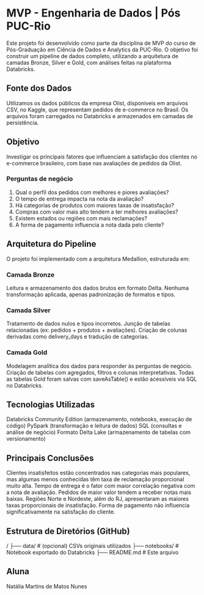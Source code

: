# MVP - Engenharia de Dados | Pós PUC-Rio

Este projeto foi desenvolvido como parte da disciplina de MVP do curso de Pós-Graduação em Ciência de Dados e Analytics da PUC-Rio. 
O objetivo foi construir um pipeline de dados completo, utilizando a arquitetura de camadas Bronze, Silver e Gold, com análises feitas na plataforma Databricks.

## Fonte dos Dados

Utilizamos os dados públicos da empresa Olist, disponíveis em arquivos CSV, no Kaggle, que representam pedidos de e-commerce no Brasil. Os arquivos foram carregados no Databricks e armazenados em camadas de persistência.

## Objetivo

Investigar os principais fatores que influenciam a satisfação dos clientes no e-commerce brasileiro, com base nas avaliações de pedidos da Olist.

### Perguntas de negócio
1. Qual o perfil dos pedidos com melhores e piores avaliações?
2. O tempo de entrega impacta na nota da avaliação?
3. Há categorias de produtos com maiores taxas de insatisfação?
4. Compras com valor mais alto tendem a ter melhores avaliações?
5. Existem estados ou regiões com mais reclamações?
6. A forma de pagamento influencia a nota dada pelo cliente?

## Arquitetura do Pipeline

O projeto foi implementado com a arquitetura Medallion, estruturada em:

### Camada Bronze

Leitura e armazenamento dos dados brutos em formato Delta.
Nenhuma transformação aplicada, apenas padronização de formatos e tipos.

### Camada Silver

Tratamento de dados nulos e tipos incorretos.
Junção de tabelas relacionadas (ex: pedidos + produtos + avaliações).
Criação de colunas derivadas como delivery_days e tradução de categorias.

### Camada Gold

Modelagem analítica dos dados para responder às perguntas de negócio.
Criação de tabelas com agregados, filtros e colunas interpretativas.
Todas as tabelas Gold foram salvas com saveAsTable() e estão acessíveis via SQL no Databricks.

## Tecnologias Utilizadas

Databricks Community Edition (armazenamento, notebooks, execução de código)
PySpark (transformação e leitura de dados)
SQL (consultas e análise de negócio)
Formato Delta Lake (armazenamento de tabelas com versionamento)

## Principais Conclusões

Clientes insatisfeitos estão concentrados nas categorias mais populares, mas algumas menos conhecidas têm taxa de reclamação proporcional muito alta.
Tempo de entrega é o fator com maior correlação negativa com a nota de avaliação.
Pedidos de maior valor tendem a receber notas mais baixas.
Regiões Norte e Nordeste, além do RJ, apresentaram as maiores taxas proporcionais de insatisfação.
Forma de pagamento não influencia significativamente na satisfação do cliente.

## Estrutura de Diretórios (GitHub)

/
├── data/                    # (opcional) CSVs originais utilizados
├── notebooks/               # Notebook exportado do Databricks
├── README.md                # Este arquivo

## Aluna

Natália Martins de Matos Nunes
